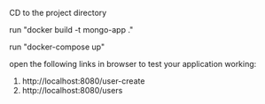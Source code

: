 CD to the project directory

run "docker build -t mongo-app ."

run "docker-compose up"

open the following links in browser to test your application working:
1. http://localhost:8080/user-create
2. http://localhost:8080/users

